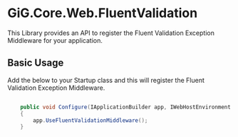 ﻿# GiG.Core.Web.FluentValidation

This Library provides an API to register the Fluent Validation Exception Middleware for your application.


## Basic Usage

Add the below to your Startup class and this will register the Fluent Validation Exception Middleware.


```csharp

	public void Configure(IApplicationBuilder app, IWebHostEnvironment env)
	{
		app.UseFluentValidationMiddleware();
	}

```